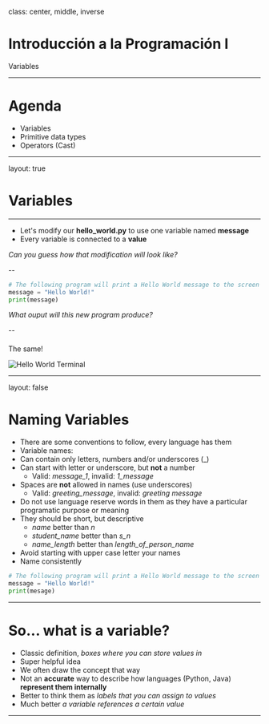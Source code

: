 class: center, middle, inverse

# Introducción a la Programación I
Variables

---

# Agenda

- Variables
- Primitive data types
- Operators (Cast)

---

layout: true

# Variables

---

- Let's modify our **hello_world.py** to use one variable named **message**
- Every variable is connected to a **value**

*Can you guess how that modification will look like?*

--

```python
# The following program will print a Hello World message to the screen
message = "Hello World!"
print(message)
```
*What ouput will this new program produce?*

--

#### 
The same!

![Hello World Terminal]({{site.baseurl}}/presentation/hello-world/hw-terminal.png)

---

layout: false

# Naming Variables

- There are some conventions to follow, every language has them
- Variable names:
- Can contain only letters, numbers and/or underscores (_)
- Can start with letter or underscore, but **not** a number
  - Valid: *message_1*, invalid: *1_message*
- Spaces are **not** allowed in names (use underscores)
  - Valid: *greeting_message*, invalid: *greeting message*
- Do not use language reserve words in them as they have a particular programatic purpose or meaning
- They should be short, but descriptive
  - *name* better than *n*
  - *student_name* better than *s_n*
  - *name_length* better than *length_of_person_name*
- Avoid starting with upper case letter your names
- Name consistently

```python
# The following program will print a Hello World message to the screen
message = "Hello World!"
print(mesage)
```

---

# So... what is a variable?

- Classic definition, *boxes where you can store values in*
- Super helpful idea
- We often draw the concept that way
- Not an **accurate** way to describe how languages (Python, Java) **represent them internally**
- Better to think them as *labels that you can assign to values*
- Much better *a variable references a certain value*

---




